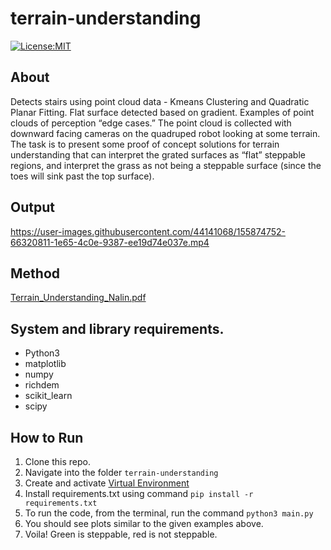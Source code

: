 # terrain-understanding
[![License:MIT](https://img.shields.io/badge/License-MIT-green.svg)](https://github.com/nalindas9/terrain-understanding/blob/master/LICENSE)

## About
Detects stairs using point cloud data - Kmeans Clustering and Quadratic Planar Fitting. Flat surface detected based on gradient. Examples of point clouds of perception “edge cases.” The point cloud is collected with downward facing cameras on the quadruped robot looking at some terrain. The task is to present some proof of concept solutions for terrain understanding that can interpret the grated surfaces as “flat” steppable regions, and interpret the grass as not being a steppable surface (since the toes will sink past the top surface).

## Output

https://user-images.githubusercontent.com/44141068/155874752-66320811-1e65-4c0e-9387-ee19d74e037e.mp4

## Method
[Terrain_Understanding_Nalin.pdf](https://github.com/nalindas9/terrain-understanding/files/8164107/Terrain_Understanding_Nalin.pdf)

## System and library requirements.
 - Python3
 - matplotlib
 - numpy
 - richdem
 - scikit_learn
 - scipy
 
## How to Run
1. Clone this repo. <br>
2. Navigate into the folder `terrain-understanding` <br>
3. Create and activate [Virtual Environment](https://docs.python.org/3/library/venv.html) <br>
4. Install requirements.txt using command `pip install -r requirements.txt`
5. To run the code, from the terminal, run the command `python3 main.py` <br>
6. You should see plots similar to the given examples above. 
7. Voila! Green is steppable, red is not steppable.
